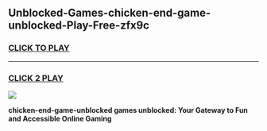 
## Unblocked-Games-chicken-end-game-unblocked-Play-Free-zfx9c
<h3>
<a href="https://premium76.site?title=chicken-end-game-unblocked&ref=18A">CLICK TO PLAY</a></h3>
<hr>

<h3>
<a href="https://premium76.site?title=chicken-end-game-unblocked&ref=18A">CLICK 2 PLAY</a>
  
</h3>

<a href="https://premium76.site?title=chicken-end-game-unblocked&ref=18A"><img src="https://clearcache.store/games.png"></a>


**chicken-end-game-unblocked games unblocked: Your Gateway to Fun and Accessible Online Gaming**
